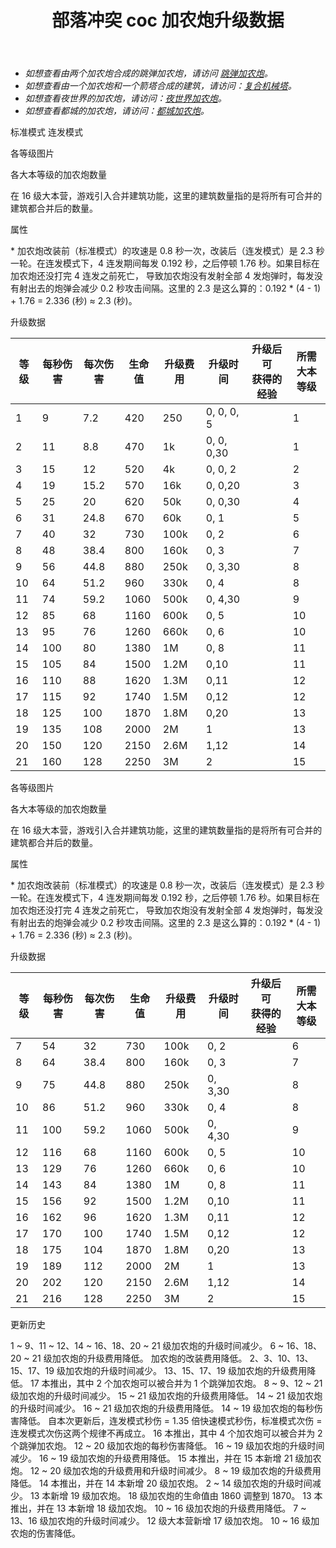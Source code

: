 ﻿---
title: "部落冲突 coc 加农炮升级数据"
navTitle: "加农炮"
shownTitle: "加农炮"
description: "加农炮很适合防御单个目标。升级加农炮可以增强火力。注意！防御建筑在升级时不能开火！"
module: upgrade-home
imgFolder: home_buildings/0301
wiki: https://clashofclans.fandom.com/wiki/Cannon
canonical: /upgrade/0301-Cannon
---

<script setup>
const tableExtraInfoStandardMode = [
    {
        "column": 4,
        "type": "cost",
        "gpClass": "building",
        "icon": "Gold"
    },
    {
        "column": 5,
        "type": "time",
        "gpClass": "building"
    },
    {
        "column": 6,
        "type": "exp",
        "icon": "Exp"
    }
];
const tableExtraInfoGearUpMode = tableExtraInfoStandardMode;
</script>

- *如想查看由两个加农炮合成的跳弹加农炮，请访问 [跳弹加农炮](/upgrade/0313-Ricochet-Cannon)。*
- *如想查看由一个加农炮和一个箭塔合成的建筑，请访问：[复合机械塔](/upgrade/0317-Multi-Gear-Tower)。*
- *如想查看夜世界的加农炮，请访问：[夜世界加农炮](/upgrade/1100-Cannon)。*
- *如想查看都城的加农炮，请访问：[都城加农炮](/upgrade/2201-Cannon)。*

<SwitchTabs contentClass="cp-unit-items" :stickyTabs="true" :pageTabs="true">
    <SwitchTab tabId="cp-unit-item-0" :activeTab="true">标准模式</SwitchTab>
    <SwitchTab tabId="cp-unit-item-1">连发模式</SwitchTab>
</SwitchTabs>

<!-- ↓↓↓ 标准模式 ↓↓↓ -->
<SwitchTabGroup id="cp-unit-item-0" class="cp-unit-items">
<UnitInfo :folder="$frontmatter.imgFolder" imgSrc="Cannon21.png" imgAlt="加农炮（标准模式）"
    :description="$frontmatter.description" :isSmallImg="true" />

<SmallTitle>各等级图片</SmallTitle>

<Panel>
    <UnitImgGroup title="未改装" :folder="$frontmatter.imgFolder">
        <UnitImg imgTitle="1 级" imgSrc="Cannon1.png" />
        <UnitImg imgTitle="2 级" imgSrc="Cannon2.png" />
        <UnitImg imgTitle="3 级" imgSrc="Cannon3.png" />
        <UnitImg imgTitle="4 级" imgSrc="Cannon4.png" />
        <UnitImg imgTitle="5 级" imgSrc="Cannon5.png" />
        <UnitImg imgTitle="6 级" imgSrc="Cannon6.png" />
        <UnitImg imgTitle="7 级" imgSrc="Cannon7.png" />
        <UnitImg imgTitle="8 级" imgSrc="Cannon8.png" />
        <UnitImg imgTitle="9 级" imgSrc="Cannon9.png" />
        <UnitImg imgTitle="10 级" imgSrc="Cannon10.png" />
        <UnitImg imgTitle="11 级" imgSrc="Cannon11.png" />
        <UnitImg imgTitle="12 级" imgSrc="Cannon12.png" />
        <UnitImg imgTitle="13 级" imgSrc="Cannon13.png" />
        <UnitImg imgTitle="14 级" imgSrc="Cannon14.png" />
        <UnitImg imgTitle="15 级" imgSrc="Cannon15.png" />
        <UnitImg imgTitle="16 级" imgSrc="Cannon16.png" />
        <UnitImg imgTitle="17 级" imgSrc="Cannon17.png" />
        <UnitImg imgTitle="18 级" imgSrc="Cannon18.png" />
        <UnitImg imgTitle="19 级" imgSrc="Cannon19.png" />
        <UnitImg imgTitle="20 级" imgSrc="Cannon20.png" />
        <UnitImg imgTitle="21 级" imgSrc="Cannon21.png" />
    </UnitImgGroup>
    <UnitImgGroup title="已改装，处于标准模式" :folder="$frontmatter.imgFolder">
        <UnitImg imgTitle="7 级" imgSrc="Cannon7A.png" />
        <UnitImg imgTitle="8 级" imgSrc="Cannon8A.png" />
        <UnitImg imgTitle="9 级" imgSrc="Cannon9A.png" />
        <UnitImg imgTitle="10 级" imgSrc="Cannon10A.png" />
        <UnitImg imgTitle="11 级" imgSrc="Cannon11A.png" />
        <UnitImg imgTitle="12 级" imgSrc="Cannon12A.png" />
        <UnitImg imgTitle="13 级" imgSrc="Cannon13A.png" />
        <UnitImg imgTitle="14 级" imgSrc="Cannon14A.png" />
        <UnitImg imgTitle="15 级" imgSrc="Cannon15A.png" />
        <UnitImg imgTitle="16 级" imgSrc="Cannon16A.png" />
        <UnitImg imgTitle="17 级" imgSrc="Cannon17A.png" />
        <UnitImg imgTitle="18 级" imgSrc="Cannon18A.png" />
        <UnitImg imgTitle="19 级" imgSrc="Cannon19A.png" />
        <UnitImg imgTitle="20 级" imgSrc="Cannon20A.png" />
        <UnitImg imgTitle="21 级" imgSrc="Cannon21A.png" />
    </UnitImgGroup>
</Panel>

<SmallTitle>各大本等级的加农炮数量</SmallTitle>

<BuildingNum>
    <BuildingNumRow title="大本等级" num="1, 2 - 4, 5 - 6,  7 - 9, 10, 11 - 15, 16, 17" />
    <BuildingNumRow title="建筑数量" num="1,     2,     3,      5,  6,       7,  3,  0" />
</BuildingNum>

在 16 级大本营，游戏引入合并建筑功能，这里的建筑数量指的是将所有可合并的建筑都合并后的数量。

<SmallTitle>属性</SmallTitle>

<UnitProperties>
    <UnitProperty pKey="占地面积" pValue="3×3" />
    <UnitProperty pKey="判定面积" pValue="2×2" :isJudgeSquare="true" />
    <UnitProperty pKey="伤害类型" pValue="单体伤害" />
    <UnitProperty pKey="攻击的目标" pValue="仅地面目标" />
    <UnitProperty pKey="射程" pValue="9 格" />
    <UnitProperty pKey="攻速" pValue="0.8 秒 1 发<sup>*</sup>" />
    <UnitProperty pKey="改装所需加农炮等级" pValue="7" />
    <UnitProperty pKey="改装所需夜世界双管加农炮等级" pValue="4" />
    <UnitProperty pKey="改装数量" pValue="仅限一个" />
    <UnitProperty pKey="改装时间" pValue="2" :isUpgradeTime="true" gpClass="building" />
    <UnitProperty pKey="改装费用" pValue="1M" :isUpgradeCost="true" resourceType="Gold" gpClass="building" />
</UnitProperties>

\* 加农炮改装前（标准模式）的攻速是 0.8 秒一次，改装后（连发模式）是 2.3 秒一轮。在连发模式下，4 连发期间每发 0.192 秒，之后停顿 1.76 秒。如果目标在加农炮还没打完 4 连发之前死亡， 导致加农炮没有发射全部 4 发炮弹时，每发没有射出去的炮弹会减少 0.2 秒攻击间隔。这里的 2.3 是这么算的：0.192 * (4 - 1) + 1.76 = 2.336 (秒) ≈ 2.3 (秒)。

<SmallTitle>升级数据</SmallTitle>

<UnitTable :tableExtraInfo="tableExtraInfoStandardMode">

| 等级 | 每秒伤害 | 每次伤害 | 生命值 | 升级费用 |   升级时间   |升级后可<br>获得的经验| 所需<br>大本等级 |
| ---- |   ---   |   ---   |   ---  |   ---   |     ---     |        ---          |       ---      |
|   1  |     9   |    7.2  |   420  |   250   |  0, 0, 0, 5 |                     |        1       |
|   2  |    11   |    8.8  |   470  |    1k   |  0, 0, 0,30 |                     |        1       |
|   3  |    15   |   12    |   520  |    4k   |  0, 0, 2    |                     |        2       |
|   4  |    19   |   15.2  |   570  |   16k   |  0, 0,20    |                     |        3       |
|   5  |    25   |   20    |   620  |   50k   |  0, 0,30    |                     |        4       |
|   6  |    31   |   24.8  |   670  |   60k   |  0, 1       |                     |        5       |
|   7  |    40   |   32    |   730  |  100k   |  0, 2       |                     |        6       |
|   8  |    48   |   38.4  |   800  |  160k   |  0, 3       |                     |        7       |
|   9  |    56   |   44.8  |   880  |  250k   |  0, 3,30    |                     |        8       |
|  10  |    64   |   51.2  |   960  |  330k   |  0, 4       |                     |        8       |
|  11  |    74   |   59.2  |  1060  |  500k   |  0, 4,30    |                     |        9       |
|  12  |    85   |   68    |  1160  |  600k   |  0, 5       |                     |       10       |
|  13  |    95   |   76    |  1260  |  660k   |  0, 6       |                     |       10       |
|  14  |   100   |   80    |  1380  |    1M   |  0, 8       |                     |       11       |
|  15  |   105   |   84    |  1500  |  1.2M   |  0,10       |                     |       11       |
|  16  |   110   |   88    |  1620  |  1.3M   |  0,11       |                     |       12       |
|  17  |   115   |   92    |  1740  |  1.5M   |  0,12       |                     |       12       |
|  18  |   125   |  100    |  1870  |  1.8M   |  0,20       |                     |       13       |
|  19  |   135   |  108    |  2000  |    2M   |  1          |                     |       13       |
|  20  |   150   |  120    |  2150  |  2.6M   |  1,12       |                     |       14       |
|  21  |   160   |  128    |  2250  |    3M   |  2          |                     |       15       |
</UnitTable>
</SwitchTabGroup>

<!-- ↓↓↓ 连发模式 ↓↓↓ -->
<SwitchTabGroup id="cp-unit-item-1" class="cp-unit-items">
<UnitInfo :folder="$frontmatter.imgFolder" imgSrc="Cannon21B.png" imgAlt="加农炮（连发模式）"
    :description="$frontmatter.description" :isSmallImg="true" />

<SmallTitle>各等级图片</SmallTitle>

<Panel>
    <UnitImgGroup title="已改装，处于连发模式" :folder="$frontmatter.imgFolder">
        <UnitImg imgTitle="7 级" imgSrc="Cannon7B.png" />
        <UnitImg imgTitle="8 级" imgSrc="Cannon8B.png" />
        <UnitImg imgTitle="9 级" imgSrc="Cannon9B.png" />
        <UnitImg imgTitle="10 级" imgSrc="Cannon10B.png" />
        <UnitImg imgTitle="11 级" imgSrc="Cannon11B.png" />
        <UnitImg imgTitle="12 级" imgSrc="Cannon12B.png" />
        <UnitImg imgTitle="13 级" imgSrc="Cannon13B.png" />
        <UnitImg imgTitle="14 级" imgSrc="Cannon14B.png" />
        <UnitImg imgTitle="15 级" imgSrc="Cannon15B.png" />
        <UnitImg imgTitle="16 级" imgSrc="Cannon16B.png" />
        <UnitImg imgTitle="17 级" imgSrc="Cannon17B.png" />
        <UnitImg imgTitle="18 级" imgSrc="Cannon18B.png" />
        <UnitImg imgTitle="19 级" imgSrc="Cannon19B.png" />
        <UnitImg imgTitle="20 级" imgSrc="Cannon20B.png" />
        <UnitImg imgTitle="21 级" imgSrc="Cannon21B.png" />
    </UnitImgGroup>
</Panel>

<SmallTitle>各大本等级的加农炮数量</SmallTitle>

<BuildingNum>
    <BuildingNumRow title="大本等级" num="1, 2 - 4, 5 - 6,  7 - 9, 10, 11 - 15, 16, 17" />
    <BuildingNumRow title="建筑数量" num="1,     2,     3,      5,  6,       7,  3,  0" />
</BuildingNum>

在 16 级大本营，游戏引入合并建筑功能，这里的建筑数量指的是将所有可合并的建筑都合并后的数量。

<SmallTitle>属性</SmallTitle>

<UnitProperties>
    <UnitProperty pKey="占地面积" pValue="3×3" />
    <UnitProperty pKey="判定面积" pValue="2×2" :isJudgeSquare="true" />
    <UnitProperty pKey="伤害类型" pValue="单体伤害" />
    <UnitProperty pKey="攻击的目标" pValue="仅地面目标" />
    <UnitProperty pKey="射程" pValue="7 格 " />
    <UnitProperty pKey="攻速" pValue="2.3 秒 4 发<sup>*</sup>" />
    <UnitProperty pKey="改装所需加农炮等级" pValue="7" />
    <UnitProperty pKey="改装所需夜世界双管加农炮等级" pValue="4" />
    <UnitProperty pKey="改装数量" pValue="仅限一个" />
    <UnitProperty pKey="改装时间" pValue="2" :isUpgradeTime="true" gpClass="building" />
    <UnitProperty pKey="改装费用" pValue="1M" :isUpgradeCost="true" resourceType="Gold" gpClass="building" />
</UnitProperties>

\* 加农炮改装前（标准模式）的攻速是 0.8 秒一次，改装后（连发模式）是 2.3 秒一轮。在连发模式下，4 连发期间每发 0.192 秒，之后停顿 1.76 秒。如果目标在加农炮还没打完 4 连发之前死亡， 导致加农炮没有发射全部 4 发炮弹时，每发没有射出去的炮弹会减少 0.2 秒攻击间隔。这里的 2.3 是这么算的：0.192 * (4 - 1) + 1.76 = 2.336 (秒) ≈ 2.3 (秒)。

<SmallTitle>升级数据</SmallTitle>

<UnitTable :tableExtraInfo="tableExtraInfoGearUpMode">

| 等级 | 每秒伤害 | 每次伤害 | 生命值 | 升级费用 |  升级时间  |升级后可<br>获得的经验| 所需<br>大本等级 |
| ---- |   ---   |   ---   |   ---  |   ---   |    ---    |        ---          |       ---      |
|   7  |    54   |   32    |   730  |  100k   |   0, 2    |                     |        6       |
|   8  |    64   |   38.4  |   800  |  160k   |   0, 3    |                     |        7       |
|   9  |    75   |   44.8  |   880  |  250k   |   0, 3,30 |                     |        8       |
|  10  |    86   |   51.2  |   960  |  330k   |   0, 4    |                     |        8       |
|  11  |   100   |   59.2  |  1060  |  500k   |   0, 4,30 |                     |        9       |
|  12  |   116   |   68    |  1160  |  600k   |   0, 5    |                     |       10       |
|  13  |   129   |   76    |  1260  |  660k   |   0, 6    |                     |       10       |
|  14  |   143   |   84    |  1380  |    1M   |   0, 8    |                     |       11       |
|  15  |   156   |   92    |  1500  |  1.2M   |   0,10    |                     |       11       |
|  16  |   162   |   96    |  1620  |  1.3M   |   0,11    |                     |       12       |
|  17  |   170   |  100    |  1740  |  1.5M   |   0,12    |                     |       12       |
|  18  |   175   |  104    |  1870  |  1.8M   |   0,20    |                     |       13       |
|  19  |   189   |  112    |  2000  |    2M   |   1       |                     |       13       |
|  20  |   202   |  120    |  2150  |  2.6M   |   1,12    |                     |       14       |
|  21  |   216   |  128    |  2250  |    3M   |   2       |                     |       15       |
</UnitTable>
</SwitchTabGroup>

<!-- ↓↓↓ 公共部分 ↓↓↓ -->
<SmallTitle>更新历史</SmallTitle>

<Timeline>
    <TimelineItem date="2025/03/24">
        <TimelineRow>1 ~ 9、11 ~ 12、14 ~ 16、18、20 ~ 21 级加农炮的升级时间减少。</TimelineRow>
        <TimelineRow>6 ~ 16、18、20 ~ 21 级加农炮的升级费用降低。</TimelineRow>
        <TimelineRow>加农炮的改装费用降低。</TimelineRow>
    </TimelineItem>
    <TimelineItem date="2025/02/10">
        <TimelineRow>2、3、10、13、15、17、19 级加农炮的升级时间减少。</TimelineRow>
        <TimelineRow>13、15、17、19 级加农炮的升级费用降低。</TimelineRow>
    </TimelineItem>
    <TimelineItem date="2024/11/25">
        <TimelineRow>17 本推出，其中 2 个加农炮可以被合并为 1 个跳弹加农炮。</TimelineRow>
        <TimelineRow>8 ~ 9、12 ~ 21 级加农炮的升级时间减少。</TimelineRow>
        <TimelineRow>15 ~ 21 级加农炮的升级费用降低。</TimelineRow>
    </TimelineItem>
    <TimelineItem date="2024/06/18">
        <TimelineRow>14 ~ 21 级加农炮的升级时间减少。</TimelineRow>
        <TimelineRow>16 ~ 21 级加农炮的升级费用降低。</TimelineRow>
    </TimelineItem>
    <TimelineItem date="2024/06/03">
        <TimelineRow>14 ~ 19 级加农炮的每秒伤害降低。</TimelineRow>
        <TimelineRow>自本次更新后，连发模式秒伤 = 1.35 倍快速模式秒伤，标准模式次伤 = 连发模式次伤这两个规律不再成立。</TimelineRow>
    </TimelineItem>
    <TimelineItem date="2023/12/12">
        <TimelineRow>16 本推出，其中 4 个加农炮可以被合并为 2 个跳弹加农炮。</TimelineRow>
    </TimelineItem>
    <TimelineItem date="2023/09/28">
        <TimelineRow>12 ~ 20 级加农炮的每秒伤害降低。</TimelineRow>
    </TimelineItem>
    <TimelineItem date="2023/06/12">
        <TimelineRow>16 ~ 19 级加农炮的升级时间减少。</TimelineRow>
        <TimelineRow>16 ~ 19 级加农炮的升级费用降低。</TimelineRow>
    </TimelineItem>
    <TimelineItem date="2022/10/10">
        <TimelineRow>15 本推出，并在 15 本新增 21 级加农炮。</TimelineRow>
        <TimelineRow>12 ~ 20 级加农炮的升级费用和升级时间减少。</TimelineRow>
    </TimelineItem>
    <TimelineItem date="2021/12/09">
        <TimelineRow>8 ~ 19 级加农炮的升级费用降低。</TimelineRow>
    </TimelineItem>
    <TimelineItem date="2021/04/12">
        <TimelineRow>14 本推出，并在 14 本新增 20 级加农炮。</TimelineRow>
        <TimelineRow>2 ~ 14 级加农炮的升级时间减少。</TimelineRow>
    </TimelineItem>
    <TimelineItem date="2020/06/22">
        <TimelineRow>13 本新增 19 级加农炮。</TimelineRow>
    </TimelineItem>
    <TimelineItem date="2020/03/30">
        <TimelineRow>18 级加农炮的生命值由 1860 调整到 1870。</TimelineRow>
    </TimelineItem>
    <TimelineItem date="2019/12/09">
        <TimelineRow>13 本推出，并在 13 本新增 18 级加农炮。</TimelineRow>
    </TimelineItem>
    <TimelineItem date="2019/04/02">
        <TimelineRow>10 ~ 16 级加农炮的升级费用降低。</TimelineRow>
        <TimelineRow>7 ~ 13、16 级加农炮的升级时间减少。</TimelineRow>
        <TimelineRow>12 级大本营新增 17 级加农炮。</TimelineRow>
    </TimelineItem>
    <TimelineItem date="2019/02/22">
        <TimelineRow>10 ~ 16 级加农炮的伤害降低。</TimelineRow>
    </TimelineItem>
    <TimelineItem :historyBottom="true" />
</Timeline>